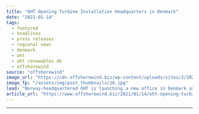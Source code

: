 ```yaml
---
title: "OHT Opening Turbine Installation Headquarters in Denmark"
date: "2021-01-14"
tags: 
  - featured
  - headlines
  - press releases
  - regional news
  - denmark
  - oht
  - oht renewables dk
  - offshorewind
source: "offshorewind"
image_url: "https://cdn.offshorewind.biz/wp-content/uploads/sites/2/2021/01/14102005/OHT-Opening-Turbine-Installation-Base-in-Denmark.jpg"
image_fp: "/assets/img/post_thumbnails/26.jpg"
lead: "Norway-headquartered OHT is launching a new office in Denmark as the base for its"
article_url: "https://www.offshorewind.biz/2021/01/14/oht-opening-turbine-installation-headquarters-in-denmark/"
---
```


---
